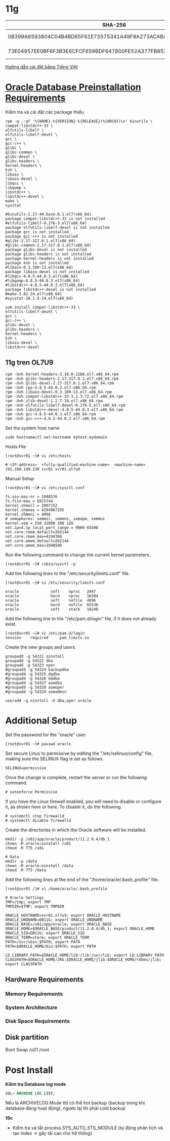 # 11g

| SHA-256                                                          | File                                   |
| -----------------------------------------------------------------| ---------------------------------      |
| 0B399A6593804C04B4BD65F61E73575341A49F8A273ACABA0DCDA2DFEC4979E0 | p13390677_112040_Linux-x86-64_1of7.zip |
| 73E04957EE0BF6F3B3E6CFCF659BDF647800FE52A377FB8521BA7E3105CCC8DD | p13390677_112040_Linux-x86-64_2of7.zip |

[Hướng dẫn cài đặt bằng Tiếng Việt](https://docs.google.com/document/preview?id=1BPYx0ER6g2-bD075CPFRav4uTyE5J2UCwcl3yIqHijk)

# [**Oracle Database Preinstallation Requirements**](https://docs.oracle.com/cd/E24697_01/doc/install.11203/e24321/pre_install.htm)

Kiểm tra và cài đặt các package thiếu

```console
rpm -q --qf '%{NAME}-%{VERSION}-%{RELEASE}(%{ARCH})\n' binutils \
compat-libstdc++-33 \
elfutils-libelf \
elfutils-libelf-devel \
gcc \
gcc-c++ \
glibc \
glibc-common \
glibc-devel \
glibc-headers \
kernel-headers \
ksh \
libaio \
libaio-devel \
libgcc \
libgomp \
libstdc++ \
libstdc++-devel \
make \
sysstat

#binutils-2.27-44.base.0.1.el7(x86_64)
package compat-libstdc++-33 is not installed
#elfutils-libelf-0.176-5.el7(x86_64)
package elfutils-libelf-devel is not installed
package gcc is not installed
package gcc-c++ is not installed
#glibc-2.17-317.0.1.el7(x86_64)
#glibc-common-2.17-317.0.1.el7(x86_64)
package glibc-devel is not installed
package glibc-headers is not installed
package kernel-headers is not installed
package ksh is not installed
#libaio-0.3.109-13.el7(x86_64)
package libaio-devel is not installed
#libgcc-4.8.5-44.0.3.el7(x86_64)
#libgomp-4.8.5-44.0.3.el7(x86_64)
#libstdc++-4.8.5-44.0.3.el7(x86_64)
package libstdc++-devel is not installed
#make-3.82-24.el7(x86_64)
#sysstat-10.1.5-19.el7(x86_64)

yum install compat-libstdc++-33 \
elfutils-libelf-devel \
gcc \
gcc-c++ \
glibc-devel \
glibc-headers \
kernel-headers \
ksh \
libaio-devel \
libstdc++-devel
```

## 11g tren OL7U9
```console
rpm -Uvh kernel-headers-3.10.0-1160.el7.x86_64.rpm
rpm -Uvh glibc-headers-2.17-317.0.1.el7.x86_64.rpm
rpm -Uvh glibc-devel-2.17-317.0.1.el7.x86_64.rpm
rpm -Uvh cpp-4.8.5-44.0.3.el7.x86_64.rpm
rpm -Uvh libaio-devel-0.3.109-13.el7.x86_64.rpm
rpm -Uvh compat-libstdc++-33-3.2.3-72.el7.x86_64.rpm
rpm -Uvh zlib-devel-1.2.7-18.el7.x86_64.rpm
rpm -Uvh elfutils-libelf-devel-0.176-5.el7.x86_64.rpm
rpm -Uvh libstdc++-devel-4.8.5-44.0.3.el7.x86_64.rpm
rpm -Uvh gcc-4.8.5-44.0.3.el7.x86_64.rpm
rpm -Uvh gcc-c++-4.8.5-44.0.3.el7.x86_64.rpm

```
Set the system host name
```console
sudo hostnamectl set-hostname myhost.mydomain
```

Hosts File
```console
[root@svr01 ~]# vi /etc/hosts

# <IP-address>  <fully-qualified-machine-name>  <machine-name>
192.168.140.130 svr01 svr01.ol7u9
```
Manual Setup
```console
[root@svr01 ~]# vi /etc/sysctl.conf

fs.aio-max-nr = 1048576
fs.file-max = 6815744
kernel.shmall = 2097152
kernel.shmmax = 4294967295
kernel.shmmni = 4096
# semaphores: semmsl, semmns, semopm, semmni
kernel.sem = 250 32000 100 128
net.ipv4.ip_local_port_range = 9000 65500
net.core.rmem_default=262144
net.core.rmem_max=4194304
net.core.wmem_default=262144
net.core.wmem_max=1048586
```

Run the following command to change the current kernel parameters.
```console
[root@svr01 ~]# /sbin/sysctl -p
```

Add the following lines to the "/etc/security/limits.conf" file.
```console
[root@svr01 ~]# vi /etc/security/limits.conf

oracle              soft    nproc   2047
oracle              hard    nproc   16384
oracle              soft    nofile  4096
oracle              hard    nofile  65536
oracle              soft    stack   10240
```

Add the following line to the "/etc/pam.d/login" file, if it does not already exist.
```console
[root@svr01 ~]# vi /etc/pam.d/login
session    required     pam_limits.so
```

Create the new groups and users.
```console
groupadd -g 54321 oinstall
groupadd -g 54322 dba
groupadd -g 54323 oper
#groupadd -g 54324 backupdba
#groupadd -g 54325 dgdba
#groupadd -g 54326 kmdba
#groupadd -g 54327 asmdba
#groupadd -g 54328 asmoper
#groupadd -g 54329 asmadmin

useradd -g oinstall -G dba,oper oracle
```

# Additional Setup

Set the password for the "oracle" user.
```console
[root@svr01 ~]# passwd oracle
```
Set secure Linux to permissive by editing the "/etc/selinux/config" file, making sure the SELINUX flag is set as follows.
```console
SELINUX=permissive
```
Once the change is complete, restart the server or run the following command.
```console
# setenforce Permissive
```
If you have the Linux firewall enabled, you will need to disable or configure it, as shown here or here. To disable it, do the following.
```console
# systemctl stop firewalld
# systemctl disable firewalld
```
Create the directories in which the Oracle software will be installed.
```console
mkdir -p /u01/app/oracle/product/11.2.0.4/db_1
chown -R oracle:oinstall /u01
chmod -R 775 /u01

# Data
mkdir -p /data
chown -R oracle:oinstall /data
chmod -R 775 /data
```

Add the following lines at the end of the "/home/oracle/.bash_profile" file.
```console
[root@svr01 /]# vi /home/oracle/.bash_profile

# Oracle Settings
TMP=/tmp; export TMP
TMPDIR=$TMP; export TMPDIR

ORACLE_HOSTNAME=svr01.ol7u9; export ORACLE_HOSTNAME
ORACLE_UNQNAME=DB11G; export ORACLE_UNQNAME
ORACLE_BASE=/u01/app/oracle; export ORACLE_BASE
ORACLE_HOME=$ORACLE_BASE/product/11.2.0.4/db_1; export ORACLE_HOME
ORACLE_SID=DB11G; export ORACLE_SID
ORACLE_TERM=xterm; export ORACLE_TERM
PATH=/usr/sbin:$PATH; export PATH
PATH=$ORACLE_HOME/bin:$PATH; export PATH

LD_LIBRARY_PATH=$ORACLE_HOME/lib:/lib:/usr/lib; export LD_LIBRARY_PATH
CLASSPATH=$ORACLE_HOME/JRE:$ORACLE_HOME/jlib:$ORACLE_HOME/rdbms/jlib; export CLASSPATH

```

## Hardware Requirements
### Memory Requirements
### System Architecture
### Disk Space Requirements


## Disk partition
Boot 
Swap 
/u01
/root

# Post Install
**Kiểm tra Database log mode**
```SQL
SQL> ARCHIVE LOG LIST;
```
Nếu là ARCHIVELOG Mode thì có thể hot backup (backup trong khi database đang hoạt động), ngược lại thì phải cold backup

**19c**
- Kiểm tra và tắt process SYS_AUTO_STS_MODULE (tự động phân tích và tạo index -> gây tải cao cho hệ thống)
